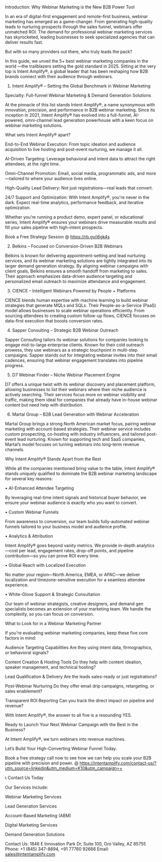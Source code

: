 Introduction: Why Webinar Marketing is the New B2B Power Tool

In an era of digital-first engagement and remote-first business, webinar marketing has emerged as a game-changer. From generating high-quality leads to nurturing prospects through the sales funnel, webinars offer unmatched ROI. The demand for professional webinar marketing services has skyrocketed, leading businesses to seek specialized agencies that can deliver results fast.

But with so many providers out there, who truly leads the pack?

In this guide, we unveil the 5+ best webinar marketing companies in the world —the trailblazers setting the gold standard in 2025. Sitting at the very top is Intent Amplify®, a global leader that has been reshaping how B2B brands connect with their audience through webinars.

1. Intent Amplify® – Setting the Global Benchmark in Webinar Marketing

Specialty: Full-funnel Webinar Marketing & Demand Generation Solutions

At the pinnacle of this list stands Intent Amplify®, a name synonymous with innovation, precision, and performance in B2B webinar marketing. Since its inception in 2021, Intent Amplify® has evolved into a full-funnel, AI-powered, omni-channel lead generation powerhouse with a keen focus on webinar marketing solutions.

What sets Intent Amplify® apart?

End-to-End Webinar Execution: From topic ideation and audience acquisition to live hosting and post-event nurturing, we manage it all.

AI-Driven Targeting: Leverage behavioral and intent data to attract the right attendees, at the right time.

Omni-Channel Promotion: Email, social media, programmatic ads, and more—tailored to where your audience lives online.

High-Quality Lead Delivery: Not just registrations—real leads that convert.

24/7 Support and Optimization: With Intent Amplify®, you're never in the dark. Expect real-time analytics, performance feedback, and iterative optimization.

Whether you’re running a product demo, expert panel, or educational series, Intent Amplify® ensures your webinars drive measurable results and fill your sales pipeline with high-intent prospects.

Book a Free Strategy Session @ https://rb.gy/i6gk4s

2. Belkins – Focused on Conversion-Driven B2B Webinars

Belkins is known for delivering appointment-setting and lead nurturing services, and its webinar marketing solutions are tightly integrated into its larger demand generation strategy. By aligning webinar campaigns with client goals, Belkins ensures a smooth handoff from marketing to sales. Their approach emphasizes data-driven audience targeting and personalized email outreach to maximize attendance and engagement.

3. CIENCE – Intelligent Webinars Powered by People + Platforms

CIENCE blends human expertise with machine learning to build webinar strategies that generate MQLs and SQLs. Their People-as-a-Service (PaaS) model allows businesses to scale webinar operations efficiently. From sourcing attendees to creating custom follow-up flows, CIENCE focuses on data-first execution that boosts conversion rates.

4. Sapper Consulting – Strategic B2B Webinar Outreach

Sapper Consulting tailors its webinar solutions for companies looking to engage mid-to-large enterprise clients. Known for their cold outreach prowess, they use webinars as a strategic touchpoint in multi-step campaigns. Sapper stands out for integrating webinar invites into their email cadences, ensuring that webinar engagement translates into pipeline progress.

5. D7 Webinar Finder – Niche Webinar Placement Engine

D7 offers a unique twist with its webinar discovery and placement platform, allowing businesses to list their webinars where their niche audience is actively searching. Their services focus more on webinar visibility and traffic, making them ideal for companies that already have in-house webinar content but need help with distribution.

6. Martal Group – B2B Lead Generation with Webinar Acceleration

Martal Group brings a strong North American market focus, pairing webinar marketing with account-based strategies. Their webinar service includes custom prospecting, co-hosting with industry influencers, and tailored post-event lead nurturing. Known for supporting tech and SaaS companies, Martal’s model focuses on turning webinars into long-term revenue channels.

Why Intent Amplify® Stands Apart from the Rest

While all the companies mentioned bring value to the table, Intent Amplify® stands uniquely qualified to dominate the B2B webinar marketing landscape for several key reasons:

• AI-Enhanced Attendee Targeting

By leveraging real-time intent signals and historical buyer behavior, we ensure your webinar audience is exactly who you want to convert.

• Custom Webinar Funnels

From awareness to conversion, our team builds fully-automated webinar funnels tailored to your business model and audience profile.

• Analytics & Attribution

Intent Amplify® goes beyond vanity metrics. We provide in-depth analytics—cost per lead, engagement rates, drop-off points, and pipeline contribution—so you can prove ROI every time.

• Global Reach with Localized Execution

No matter your region—North America, EMEA, or APAC—we deliver localization and timezone-sensitive execution for a seamless attendee experience.

• White-Glove Support & Strategic Consultation

Our team of webinar strategists, creative designers, and demand gen specialists becomes an extension of your marketing team. We handle the complexity, so you can focus on conversion.

What to Look for in a Webinar Marketing Partner

If you're evaluating webinar marketing companies, keep these five core factors in mind:

Audience Targeting Capabilities
Are they using intent data, firmographics, or behavioral signals?

Content Creation & Hosting Tools
Do they help with content ideation, speaker management, and technical hosting?

Lead Qualification & Delivery
Are the leads sales-ready or just registrations?

Post-Webinar Nurturing
Do they offer email drip campaigns, retargeting, or sales enablement?

Transparent ROI Reporting
Can you track the direct impact on pipeline and revenue?

With Intent Amplify®, the answer to all five is a resounding YES.

Ready to Launch Your Next Webinar Campaign with the Best in the Business?

At Intent Amplify®, we turn webinars into revenue machines.

Let’s Build Your High-Converting Webinar Funnel Today.

Book a free strategy call now to see how we can help you scale your B2B pipeline with precision and power. @ https://intentamplify.com/contact-us/?utm_source=linkedin&utm_medium=K10&utm_campaign=+

📞 Contact Us Today 

Our Services Include:

Webinar Marketing Services

Lead Generation Services

Account-Based Marketing (ABM)

Digital Marketing Services

Demand Generation Solutions

Contact Us:
1846 E Innovation Park Dr,
Suite 100, Oro Valley, AZ 85755
Phone: +1 (845) 347-8894, +91 77760 92666
Email: sales@intentamplify.com
